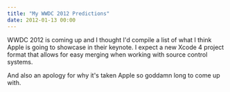 ```yaml
---
title: "My WWDC 2012 Predictions"
date: 2012-01-13 00:00
---
```


WWDC 2012 is coming up and I thought I'd compile a list of what I think Apple is going to showcase in their keynote.&nbsp;<!--more-->I expect a new Xcode 4 project format that allows for easy merging when working with source control systems.

And also an apology for why it's taken Apple so goddamn long to come up with.

<!-- more -->
